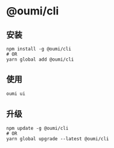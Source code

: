 # @oumi/cli

## 安装
```
npm install -g @oumi/cli
# OR
yarn global add @oumi/cli
```

## 使用
```js
oumi ui
```


## 升级
```
npm update -g @oumi/cli
# OR
yarn global upgrade --latest @oumi/cli
```